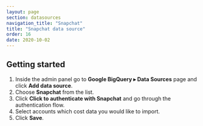 ```yaml
---
layout: page
section: datasources
navigation_title: "Snapchat"
title: "Snapchat data source"
order: 16
date: 2020-10-02
---
```


## Getting started

1. Inside the admin panel go to **Google BigQuery ▸ Data Sources** page and click **Add data source**.
2. Choose **Snapchat** from the list.
3. Click **Click to authenticate with Snapchat** and go through the authentication flow.
4. Select accounts which cost data you would like to import.
5. Click **Save**.
